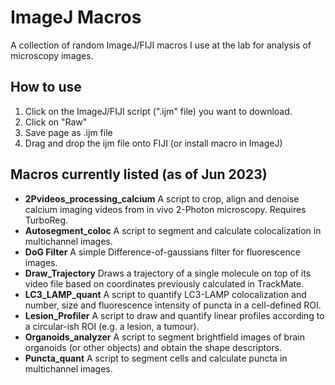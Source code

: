 # ImageJ Macros
A collection of random ImageJ/FIJI macros I use at the lab for analysis of microscopy images.

## How to use
1. Click on the ImageJ/FIJI script (".ijm" file) you want to download.
2. Click on "Raw"
3. Save page as .ijm file
4. Drag and drop the ijm file onto FIJI (or install macro in ImageJ)

## Macros currently listed (as of Jun 2023)

- **2Pvideos_processing_calcium**  A script to crop, align and denoise calcium imaging videos from in vivo 2-Photon microscopy. Requires TurboReg.
- **Autosegment_coloc**  A script to segment and calculate colocalization in multichannel images.
- **DoG Filter**  A simple Difference-of-gaussians filter for fluorescence images.
- **Draw_Trajectory** Draws a trajectory of a single molecule on top of its video file based on coordinates previously calculated in TrackMate.
- **LC3_LAMP_quant**  A script to quantify LC3-LAMP colocalization and number, size and fluorescence intensity of puncta in a cell-defined ROI.
- **Lesion_Profiler**  A script to draw and quantify linear profiles according to a circular-ish ROI (e.g. a lesion, a tumour).
- **Organoids_analyzer**  A script to segment brightfield images of brain organoids (or other objects) and obtain the shape descriptors.
- **Puncta_quant**  A script to segment cells and calculate puncta in multichannel images.
